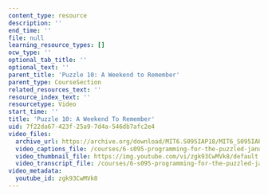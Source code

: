 ```yaml
---
content_type: resource
description: ''
end_time: ''
file: null
learning_resource_types: []
ocw_type: ''
optional_tab_title: ''
optional_text: ''
parent_title: 'Puzzle 10: A Weekend to Remember'
parent_type: CourseSection
related_resources_text: ''
resource_index_text: ''
resourcetype: Video
start_time: ''
title: 'Puzzle 10: A Weekend To Remember'
uid: 7f22da67-423f-25a9-7d4a-546db7afc2e4
video_files:
  archive_url: https://archive.org/download/MIT6.S095IAP18/MIT6_S095IAP18_Puzzle_10_300k.mp4
  video_captions_file: /courses/6-s095-programming-for-the-puzzled-january-iap-2018/3ef7addb01115c829b24964bf96883b3_zgk93CwMVk8.vtt
  video_thumbnail_file: https://img.youtube.com/vi/zgk93CwMVk8/default.jpg
  video_transcript_file: /courses/6-s095-programming-for-the-puzzled-january-iap-2018/9a8203fba60408ef5667d80442c47f43_zgk93CwMVk8.pdf
video_metadata:
  youtube_id: zgk93CwMVk8
---
```


